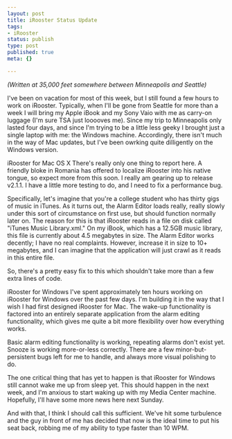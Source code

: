 ```yaml
--- 
layout: post
title: iRooster Status Update
tags: 
- iRooster
status: publish
type: post
published: true
meta: {}

---
```

<em>(Written at 35,000 feet somewhere between Minneapolis and Seattle)</em>

  I've been on vacation for most of this week, but I still found a few hours to work on iRooster. Typically, when I'll be gone from Seattle for more than a week I will bring my Apple iBook and my Sony Vaio with me as carry-on luggage (I'm sure TSA just looooves me). Since my trip to Minneapolis only lasted four days, and since I'm trying to be a little less geeky I brought just a single laptop with me: the Windows machine. Accordingly, there isn't much in the way of Mac updates, but I've been owrking quite dilligently on the Windows version.

  iRooster for Mac OS X
  There's really only one thing to report here. A friendly bloke in Romania has offered to localize iRooster into his native tongue, so expect more from this soon. I really am gearing up to release v2.1.1. I have a little more testing to do, and I need to fix a performance bug.

  Specifically, let's imagine that you're a college student who has thirty gigs of music in iTunes. As it turns out, the Alarm Editor loads really, really slowly under this sort of circumstance on first use, but should function normally later on. The reason for this is that iRooster reads in a file on disk called "iTunes Music Library.xml." On my iBook, which has a 12.5GB music library, this file is currently about 4.5 megabytes in size. The Alarm Editor works decently; I have no real complaints. However, increase it in size to 10+ megabytes, and I can imagine that the application will just crawl as it reads in this entire file.

  So, there's a pretty easy fix to this which shouldn't take more than a few extra lines of code.

  iRooster for Windows
  I've spent approximately ten hours working on iRooster for Windows over the past few days. I'm building it in the way that I wish I had first designed iRooster for Mac. The wake-up functionality is factored into an entirely separate application from the alarm editing functionality, which gives me quite a bit more flexibility over how everything works.

  Basic alarm editing functionality is working, repeating alarms don't exist yet.
  Snooze is working more-or-less correctly. There are a few minor-but-persistent bugs left for me to handle, and always more visual polishing to do.

  The one critical thing that has yet to happen is that iRooster for Windows still cannot wake me up from sleep yet. This should happen in the next week, and I'm anxious to start waking up with my Media Center machine. Hopefully, I'll have some more news here next Sunday.

  And with that, I think I should call this sufficient. We've hit some turbulence and the guy in front of me has decided that now is the ideal time to put his seat back, robbing me of my ability to type faster than 10 WPM.
